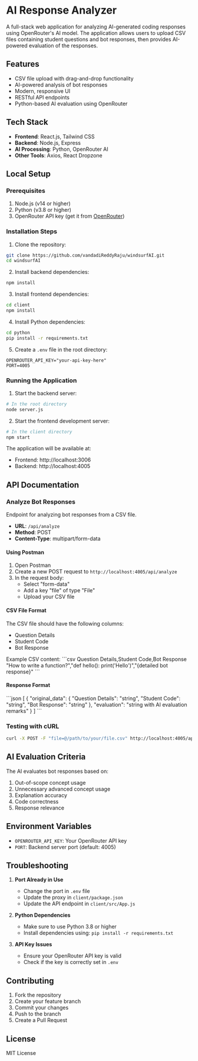 # AI Response Analyzer

A full-stack web application for analyzing AI-generated coding responses using OpenRouter's AI model. The application allows users to upload CSV files containing student questions and bot responses, then provides AI-powered evaluation of the responses.

## Features

- CSV file upload with drag-and-drop functionality
- AI-powered analysis of bot responses
- Modern, responsive UI
- RESTful API endpoints
- Python-based AI evaluation using OpenRouter

## Tech Stack

- **Frontend**: React.js, Tailwind CSS
- **Backend**: Node.js, Express
- **AI Processing**: Python, OpenRouter AI
- **Other Tools**: Axios, React Dropzone

## Local Setup

### Prerequisites

1. Node.js (v14 or higher)
2. Python (v3.8 or higher)
3. OpenRouter API key (get it from [OpenRouter](https://openrouter.ai/))

### Installation Steps

1. Clone the repository:
```bash
git clone https://github.com/vandadiReddyRaju/windsurfAI.git
cd windsurfAI
```

2. Install backend dependencies:
```bash
npm install
```

3. Install frontend dependencies:
```bash
cd client
npm install
```

4. Install Python dependencies:
```bash
cd python
pip install -r requirements.txt
```

5. Create a `.env` file in the root directory:
```env
OPENROUTER_API_KEY="your-api-key-here"
PORT=4005
```

### Running the Application

1. Start the backend server:
```bash
# In the root directory
node server.js
```

2. Start the frontend development server:
```bash
# In the client directory
npm start
```

The application will be available at:
- Frontend: http://localhost:3006
- Backend: http://localhost:4005

## API Documentation

### Analyze Bot Responses

Endpoint for analyzing bot responses from a CSV file.

- **URL**: `/api/analyze`
- **Method**: POST
- **Content-Type**: multipart/form-data

#### Using Postman

1. Open Postman
2. Create a new POST request to `http://localhost:4005/api/analyze`
3. In the request body:
   - Select "form-data"
   - Add a key "file" of type "File"
   - Upload your CSV file

#### CSV File Format

The CSV file should have the following columns:
- Question Details
- Student Code
- Bot Response

Example CSV content:
\`\`\`csv
Question Details,Student Code,Bot Response
"How to write a function?","def hello(): print('Hello')","{detailed bot response}"
\`\`\`

#### Response Format

\`\`\`json
[
  {
    "original_data": {
      "Question Details": "string",
      "Student Code": "string",
      "Bot Response": "string"
    },
    "evaluation": "string with AI evaluation remarks"
  }
]
\`\`\`

### Testing with cURL

```bash
curl -X POST -F "file=@/path/to/your/file.csv" http://localhost:4005/api/analyze
```

## AI Evaluation Criteria

The AI evaluates bot responses based on:
1. Out-of-scope concept usage
2. Unnecessary advanced concept usage
3. Explanation accuracy
4. Code correctness
5. Response relevance

## Environment Variables

- `OPENROUTER_API_KEY`: Your OpenRouter API key
- `PORT`: Backend server port (default: 4005)

## Troubleshooting

1. **Port Already in Use**
   - Change the port in `.env` file
   - Update the proxy in `client/package.json`
   - Update the API endpoint in `client/src/App.js`

2. **Python Dependencies**
   - Make sure to use Python 3.8 or higher
   - Install dependencies using: `pip install -r requirements.txt`

3. **API Key Issues**
   - Ensure your OpenRouter API key is valid
   - Check if the key is correctly set in `.env`

## Contributing

1. Fork the repository
2. Create your feature branch
3. Commit your changes
4. Push to the branch
5. Create a Pull Request

## License

MIT License
